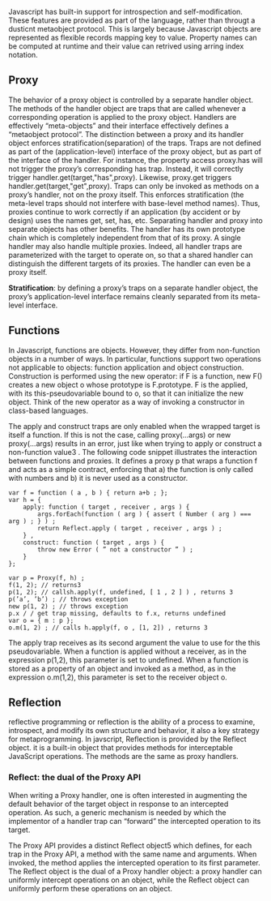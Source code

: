 Javascript has built-in support for introspection and self-modification. These features
are provided as part of the language, rather than througt a dusticnt metaobject protocol.
This is largely because Javascript objects are represented as flexible records mapping key
to value. Property names can be computed at runtime and their value can retrived using arring
index notation.

## Proxy
The behavior of a proxy object is controlled by a separate handler object. The methods of the
handler object are traps that are called whenever a corresponding operation is applied to
the proxy object. Handlers are effectively “meta-objects” and their interface effectively
defines a “metaobject protocol”.
The distinction between a proxy and its handler object enforces stratification(separation) of
the traps. Traps are not defined as part of the (application-level) interface of the
proxy object, but as part of the interface of the handler. For instance, the property
access proxy.has will not trigger the proxy’s corresponding has trap. Instead, it
will correctly trigger handler.get(target,"has",proxy). Likewise, proxy.get triggers
handler.get(target,"get",proxy). Traps can only be invoked as methods on a proxy’s
handler, not on the proxy itself. This enforces stratification (the meta-level traps should
not interfere with base-level method names). Thus, proxies continue to work correctly
if an application (by accident or by design) uses the names get, set, has, etc.
Separating handler and proxy into separate objects has other benefits. The handler
has its own prototype chain which is completely independent from that of its proxy. A
single handler may also handle multiple proxies. Indeed, all handler traps are parameterized
with the target to operate on, so that a shared handler can distinguish the different targets
of its proxies. The handler can even be a proxy itself.

**Stratification**: by defining a proxy’s traps on a separate handler object, the proxy’s
application-level interface remains cleanly separated from its meta-level interface.

## Functions
In Javascript, functions are objects. However, they differ from non-function objects in
a number of ways. In particular, functions support two operations not applicable to
objects: function application and object construction. Construction is performed using
the new operator: if F is a function, new F() creates a new object o whose prototype is
F.prototype. F is the applied, with its this-pseudovariable bound to o, so that it can
initialize the new object. Think of the new operator as a way of invoking a constructor
in class-based languages.

The apply and construct traps are only enabled when the wrapped target is itself a
function. If this is not the case, calling proxy(...args) or new proxy(...args) results
in an error, just like when trying to apply or construct a non-function value3
. The
following code snippet illustrates the interaction between functions and proxies. It
defines a proxy p that wraps a function f and acts as a simple contract, enforcing that
a) the function is only called with numbers and b) it is never used as a constructor.

```
var f = function ( a , b ) { return a+b ; };
var h = {
    apply: function ( target , receiver , args ) {
        args.forEach(function ( arg ) { assert ( Number ( arg ) === arg ) ; } ) ;
        return Reflect.apply ( target , receiver , args ) ;
    } ,
    construct: function ( target , args ) {
        throw new Error ( ” not a constructor ” ) ;
    }
};

var p = Proxy(f, h) ;
f(1, 2); // returns3
p(1, 2); // callsh.apply(f, undefined, [ 1 , 2 ] ) , returns 3
p(’a’, ’b’) ; // throws exception
new p(1, 2) ; // throws exception
p.x / / get trap missing, defaults to f.x, returns undefined
var o = { m : p };
o.m(1, 2) ; // calls h.apply(f, o , [1, 2]) , returns 3
```
The apply trap receives as its second argument the value to use for the this
pseudovariable. When a function is applied without a receiver, as in the expression
p(1,2), this parameter is set to undefined. When a function is stored as a property
of an object and invoked as a method, as in the expression o.m(1,2), this parameter
is set to the receiver object o.

## Reflection
reflective programming or reflection is the ability of a process to examine, introspect,
and modify its own structure and behavior, it also a key strategy for metaprogramming.
In javscript, Reflection is provided by the Reflect object. it is a built-in object that provides
methods for interceptable JavaScript operations. The methods are the same as  proxy handlers.

### Reflect: the dual of the Proxy API
When writing a Proxy handler, one is often interested in augmenting the default behavior of
the target object in response to an intercepted operation. As such, a generic mechanism is
needed by which the implementor of a handler trap can “forward” the intercepted operation to
its target. 

The Proxy API provides a distinct Reflect object5 which defines, for each trap in the
Proxy API, a method with the same name and arguments. When invoked, the method
applies the intercepted operation to its first parameter. The Reflect object is the dual 
of a Proxy handler object: a proxy handler can uniformly intercept operations on an object, 
while the Reflect object can uniformly perform these operations on an object. 